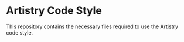 # Artistry Code Style

This repository contains the necessary files required to use the Artistry code style.


